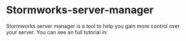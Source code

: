 # Stormworks-server-manager
Stormworks server manager is a tool to help you gain more control over your server. You can see an full tutorial in:
